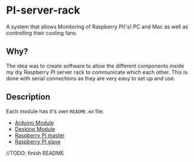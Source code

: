 # PI-server-rack
A system that allows Monitoring of Raspberry PI('s) PC and Mac as well as controlling their cooling fans.

## Why?
The idea was to create software to allow the different components inside my diy Raspberry PI server rack to communicate which each other. This is done with serial connections as they are very easy to set up and use.

## Description
Each module has it's own `README.md` file.

- [Arduino Module](https://github.com/J-onasJones/PI-server-rack/tree/main/arduino)
- [Desktop Module](https://github.com/J-onasJones/PI-server-rack/tree/main/desktop)
- [Raspberry PI master](https://github.com/J-onasJones/PI-server-rack/tree/main/pi-master)
- [Raspberry PI slave](https://github.com/J-onasJones/PI-server-rack/tree/main/pi-slave)


//TODO: finish README
